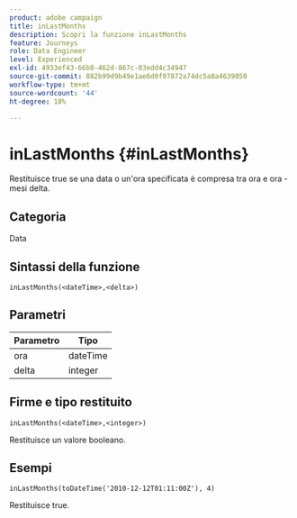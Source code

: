 ```yaml
---
product: adobe campaign
title: inLastMonths
description: Scopri la funzione inLastMonths
feature: Journeys
role: Data Engineer
level: Experienced
exl-id: 4933ef43-66b8-462d-867c-03edd4c34947
source-git-commit: 882b99d9b49e1ae6d0f97872a74dc5a8a4639050
workflow-type: tm+mt
source-wordcount: '44'
ht-degree: 18%

---
```


# inLastMonths {#inLastMonths}

Restituisce true se una data o un&#39;ora specificata è compresa tra ora e ora - mesi delta.

## Categoria

Data

## Sintassi della funzione

`inLastMonths(<dateTime>,<delta>)`

## Parametri

| Parametro | Tipo |
|-----------|------------------|
| ora | dateTime |
| delta | integer |

## Firme e tipo restituito

`inLastMonths(<dateTime>,<integer>)`

Restituisce un valore booleano.

## Esempi

`inLastMonths(toDateTime('2010-12-12T01:11:00Z'), 4)`

Restituisce true.
